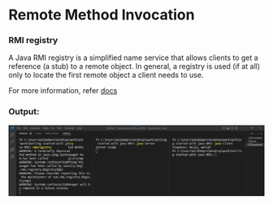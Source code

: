 # Remote Method Invocation

### RMI registry
A Java RMI registry is a simplified name service that allows clients to get a reference (a stub) to a remote object. In general, a registry is used (if at all) only to locate the first remote object a client needs to use.

For more information, refer [docs](https://docs.oracle.com/javase/8/docs/technotes/guides/rmi/hello/hello-world.html#:~:text=A%20Java%20RMI%20registry%20is,a%20client%20needs%20to%20use.)


### Output:

![](output.png)